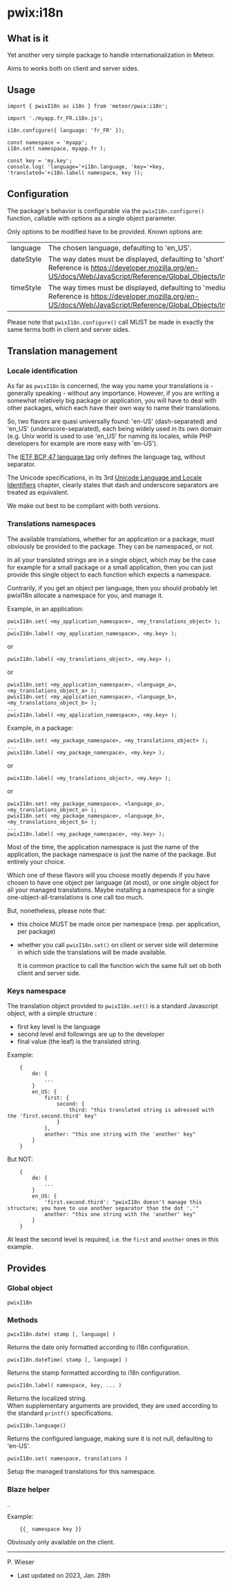 # pwix:i18n

## What is it

Yet another very simple package to handle internationalization in Meteor.

Aims to works both on client and server sides.

## Usage

```
import { pwixI18n as i18n } from 'meteor/pwix:i18n';

import './myapp.fr_FR.i18n.js';

i18n.configure({ language: 'fr_FR' });

const namespace = 'myapp';
i18n.set( namespace, myapp.fr );

const key = 'my.key';
console.log( 'language='+i18n.language, 'key='+key, 'translated='+i18n.label( namespace, key ));
```

## Configuration

The package's behavior is configurable via the `pwixI18n.configure()` function, callable with options as a single object parameter.

Only options to be modified have to be provided. Known options are:

<table>
<tr><td style="vertical-align:top;">
language
</td><td style="vertical-align:top;">
The chosen language, defaulting to 'en_US'.
</td></tr>

<tr><td style="vertical-align:top;">
dateStyle
</td><td style="vertical-align:top;">
The way dates must be displayed, defaulting to 'short'.<br />
Reference is <a href="https://developer.mozilla.org/en-US/docs/Web/JavaScript/Reference/Global_Objects/Intl/DateTimeFormat">https://developer.mozilla.org/en-US/docs/Web/JavaScript/Reference/Global_Objects/Intl/DateTimeFormat</a>
</td></tr>

<tr><td style="vertical-align:top;">
timeStyle
</td><td style="vertical-align:top;">
The way times must be displayed, defaulting to 'medium'.<br />
Reference is <a href="https://developer.mozilla.org/en-US/docs/Web/JavaScript/Reference/Global_Objects/Intl/DateTimeFormat">https://developer.mozilla.org/en-US/docs/Web/JavaScript/Reference/Global_Objects/Intl/DateTimeFormat</a>
</td></tr>
</table>

Please note that `pwixI18n.configure()` call MUST be made in exactly the same terms both in client and server sides.

## Translation management

### Locale identification

As far as `pwixI18n` is concerned, the way you name your translations is - generally speaking - without any importance. However, if you are writing a somewhat relatively big package or application, you will have to deal with other packages, which each have their own way to name their translations.

So, two flavors are quasi universally found: 'en-US' (dash-separated) and 'en_US' (underscore-separated), each being widely used in its own domain (e.g. Unix world is used to use 'en_US' for naming its locales, while PHP developers for example are more easy with 'en-US').

The [IETF BCP 47 language tag](https://en.wikipedia.org/wiki/IETF_language_tag) only defines the language tag, without separator.

The Unicode specifications, in its 3rd [Unicode Language and Locale Identifiers](https://unicode.org/reports/tr35/tr35.html#Unicode_Language_and_Locale_Identifiers) chapter, clearly states that dash and underscore separators are treated as equivalent.

We make out best to be compliant with both versions.

### Translations namespaces

The available translations, whether for an application or a package, must obviously be provided to the package.
They can be namespaced, or not.

In all your translated strings are in a single object, which may be the case for example for a small package or a small application, then you can just provide this single object to each function which expects a namespace.

Contrarily, if you get an object per language, then you should probably let pwixI18n allocate a namespace for you, and manage it.

Example, in an application:

```
pwixI18n.set( <my_application_namespace>, <my_translations_object> );
...
pwixI18n.label( <my_application_namespace>, <my.key> );
```
or
```
pwixI18n.label( <my_translations_object>, <my.key> );
```
or
```
pwixI18n.set( <my_application_namespace>, <language_a>, <my_translations_object_a> );
pwixI18n.set( <my_application_namespace>, <language_b>, <my_translations_object_b> );
...
pwixI18n.label( <my_application_namespace>, <my.key> );
```

Example, in a package:

```
pwixI18n.set( <my_package_namespace>, <my_translations_object> );
...
pwixI18n.label( <my_package_namespace>, <my.key> );
```
or
```
pwixI18n.label( <my_translations_object>, <my.key> );
```
or
```
pwixI18n.set( <my_package_namespace>, <language_a>, <my_translations_object_a> );
pwixI18n.set( <my_package_namespace>, <language_b>, <my_translations_object_b> );
...
pwixI18n.label( <my_package_namespace>, <my.key> );
```

Most of the time, the application namespace is just the name of the application, the package namespace is just the name of the package. But entirely your choice.

Which one of these flavors will you choose mostly depends if you have chosen to have one object per language (at most), or one single object for all your managed translations. Maybe installing a namespace for a single one-object-all-translations is one call too much.

But, nonetheless, please note that:

- this choice MUST be made once per namespace (resp. per application, per package)

- whether you call `pwixI18n.set()` on client or server side will determine in which side the translations will be made available.

    It is common practice to call the function wich the same full set ob both client and server side.

### Keys namespace

The translation object provided to `pwixI18n.set()` is a standard Javascript object, with a simple structure :

- first key level is the language
- second level and followings are up to the developer
- final value (the leaf) is the translated string.

Example:

```
    {
        de: {
            ...
        }
        en_US: {
            first: {
                second: {
                    third: "this translated string is adressed with the 'first.second.third' key"
                }
            },
            another: "this one string with the 'another' key"
        }
    }
```
But NOT:
```
    {
        de: {
            ...
        }
        en_US: {
            'first.second.third': "pwixI18n doesn't manage this structure; you have to use another separator than the dot '.'"
            another: "this one string with the 'another' key"
        }
    }
```

At least the second level is required, i.e. the `first` and `another` ones in this example.

## Provides

### Global object

`pwixI18n`

### Methods

`pwixI18n.date( stamp [, language] )`

Returns the date only formatted according to i18n configuration.

`pwixI18n.dateTime( stamp [, language] )`

Returns the stamp formatted according to i18n configuration.

`pwixI18n.label( namespace, key, ... )`

Returns the localized string.<br />
When supplementary arguments are provided, they are used according to the standard `printf()` specifications.

`pwixI18n.language()`

Returns the configured language, making sure it is not null, defaulting to 'en-US'.

`pwixI18n.set( namespace, translations )`

Setup the managed translations for this namespace.

### Blaze helper

`_`

Example:

```
    {{_ namespace key }}
```

Obviously only available on the client.

---
P. Wieser
- Last updated on 2023, Jan. 28th

